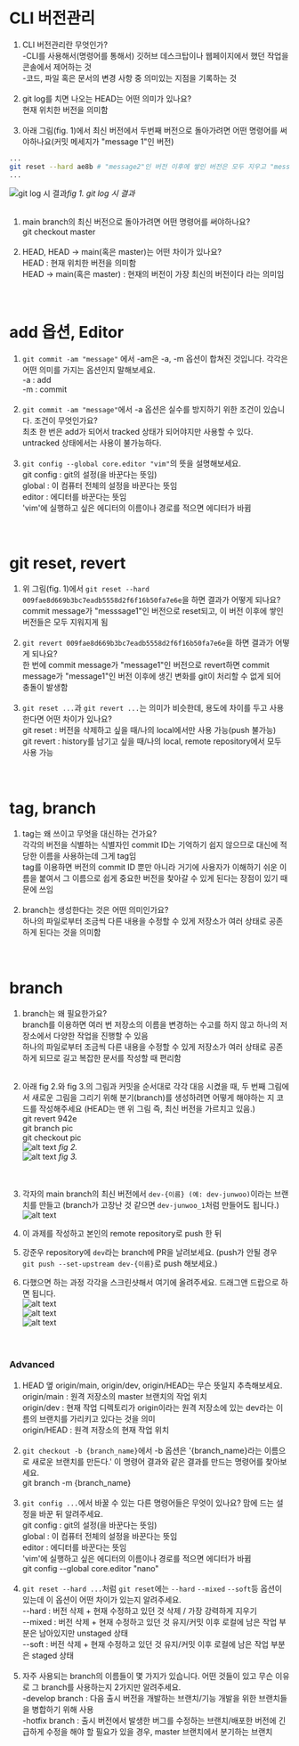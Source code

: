 # CLI 버전관리
1. CLI 버전관리란 무엇인가?<br>
   -CLI를 사용해서(명령어를 통해서) 깃허브 데스크탑이나 웹페이지에서 했던 작업을 콘솔에서 제어하는 것<br>
   -코드, 파일 혹은 문서의 변경 사항 중 의미있는 지점을 기록하는 것<br><br>
2. git log를 치면 나오는 HEAD는 어떤 의미가 있나요?<br>
   현재 위치한 버전을 의미함<br><br>
3. 아래 그림(fig. 1)에서 최신 버전에서 두번째 버전으로 돌아가려면 어떤 명령어를 써야하나요(커밋 메세지가 "message 1"인 버전)<br>
```bash
...
git reset --hard ae8b # "message2"인 버전 이후에 쌓인 버전은 모두 지우고 "message2"인 버전으로 돌아감
...
```
![git log 시 결과](./sources/commit_log1.png)*fig 1. git log 시 결과* <br><br>

1. main branch의 최신 버전으로 돌아가려면 어떤 명령어를 써야하나요?<br>
   git checkout master<br><br>
2. HEAD, HEAD -> main(혹은 master)는 어떤 차이가 있나요?<br>
   HEAD : 현재 위치한 버전을 의미함<br>
   HEAD -> main(혹은 master) : 현재의 버전이 가장 최신의 버전이다 라는 의미임<br><br><br>

# add 옵션, Editor
1. `git commit -am "message"` 에서 -am은 -a, -m 옵션이 합쳐진 것입니다. 각각은 어떤 의미를 가지는 옵션인지 말해보세요.<br>
   -a : add<br>
   -m : commit<br><br>
2. `git commit -am "message"`에서 -a 옵션은 실수를 방지하기 위한 조건이 있습니다. 조건이 무엇인가요?<br>
   최초 한 번은 add가 되어서 tracked 상태가 되어야지만 사용할 수 있다. untracked 상태에서는 사용이 불가능하다.<br><br>
3. `git config --global core.editor "vim"`의 뜻을 설명해보세요.<br>
   git config : git의 설정(을 바꾼다는 뜻임)<br>
   global : 이 컴퓨터 전체의 설정을 바꾼다는 뜻임<br>
   editor : 에디터를 바꾼다는 뜻임<br>
   'vim'에 실행하고 싶은 에디터의 이름이나 경로를 적으면 에디터가 바뀜<br><br><br>

# git reset, revert
1. 위 그림(fig. 1)에서 `git reset --hard 009fae8d669b3bc7eadb5558d2f6f16b50fa7e6e`을 하면 결과가 어떻게 되나요?<br>
   commit message가 "messsage1"인 버전으로 reset되고, 이 버전 이후에 쌓인 버전들은 모두 지워지게 됨<br><br>
2. `git revert 009fae8d669b3bc7eadb5558d2f6f16b50fa7e6e`을 하면 결과가 어떻게 되나요?<br>
   한 번에 commit message가 "message1"인 버전으로 revert하면 commit message가 "message1"인 버전 이후에 생긴 변화를 git이 처리할 수 없게 되어 충돌이 발생함<br><br>
3. `git reset ...`과 `git revert ...`는 의미가 비슷한데, 용도에 차이를 두고 사용한다면 어떤 차이가 있나요?<br>
   git reset : 버전을 삭제하고 싶을 때/나의 local에서만 사용 가능(push 불가능)<br>
   git revert : history를 남기고 싶을 때/나의 local, remote repository에서 모두 사용 가능<br><br><br>

# tag, branch
1. tag는 왜 쓰이고 무엇을 대신하는 건가요?<br>
   각각의 버전을 식별하는 식별자인 commit ID는 기억하기 쉽지 않으므로 대신에 적당한 이름을 사용하는데 그게 tag임<br>
   tag를 이용하면 버전의 commit ID 뿐만 아니라 거기에 사용자가 이해하기 쉬운 이름을 붙여서 그 이름으로 쉽게 중요한 버전을 찾아갈 수 있게 된다는 장점이 있기 때문에 쓰임<br><br>
2. branch는 생성한다는 것은 어떤 의미인가요?<br>
   하나의 파일로부터 조금씩 다른 내용을 수정할 수 있게 저장소가 여러 상태로 공존하게 된다는 것을 의미함<br><br><br>

# branch
1. branch는 왜 필요한가요?<br>
   branch를 이용하면 여러 번 저장소의 이름을 변경하는 수고를 하지 않고 하나의 저장소에서 다양한 작업을 진행할 수 있음<br>
   하나의 파일로부터 조금씩 다른 내용을 수정할 수 있게 저장소가 여러 상태로 공존하게 되므로 길고 복잡한 문서를 작성할 때 편리함<br><br>
2. 아래 fig 2.와 fig 3.의 그림과 커밋을 순서대로 각각 대응 시켰을 때, 두 번째 그림에서 새로운 그림을 그리기 위해 분기(branch)를 생성하려면 어떻게 해야하는 지 코드를 작성해주세요 (HEAD는 맨 위 그림 즉, 최신 버전을 가르치고 있음.)<br>
   git revert 942e<br>
   git branch pic<br>
   git checkout pic<br>
![alt text](./sources/log_visualization.png) *fig 2.*<br>
![alt text](./sources/commit_log2.png) *fig 3.*<br><br><br>

1. 각자의 main branch의 최신 버전에서 `dev-{이름} (예: dev-junwoo)`이라는 브랜치를 만들고 (branch가 고장난 것 같으면 `dev-junwoo_1`처럼 만들어도 됩니다.)<br>
   ![alt text](image.png)
2. 이 과제를 작성하고 본인의 remote repository로 push 한 뒤
3. 강준우 repository에 `dev`라는 branch에 PR을 날려보세요. (push가 안될 경우 `git push --set-upstream dev-{이름}`로 push 해보세요.)
4. 다했으면 하는 과정 각각을 스크린샷해서 여기에 올려주세요. 드래그앤 드랍으로 하면 됩니다.<br>
   ![alt text](image-2.png)<br>
   ![alt text](image-3.png)<br>
   ![alt text](image-4.png)<br><br><br>

### Advanced
1. HEAD 옆 origin/main, origin/dev, origin/HEAD는 무슨 뜻일지 추측해보세요.<br>
   origin/main : 원격 저장소의 master 브랜치의 작업 위치<br>
   origin/dev : 현재 작업 디렉토리가 origin이라는 원격 저장소에 있는 dev라는 이름의 브랜치를 가리키고 있다는 것을 의미<br>
   origin/HEAD : 원격 저장소의 현재 작업 위치<br><br>
2. `git checkout -b {branch_name}`에서 -b 옵션은 '{branch_name}라는 이름으로 새로운 브랜치를 만든다.' 이 명령어 결과와 같은 결과를 만드는 명령어를 찾아보세요.<br>
   git branch -m {branch_name}<br><br>
3. `git config ...`에서 바꿀 수 있는 다른 명령어들은 무엇이 있나요? 맘에 드는 설정을 바꾼 뒤 알려주세요.<br>
   git config : git의 설정(을 바꾼다는 뜻임)<br>
   global : 이 컴퓨터 전체의 설정을 바꾼다는 뜻임<br>
   editor : 에디터를 바꾼다는 뜻임<br>
   'vim'에 실행하고 싶은 에디터의 이름이나 경로를 적으면 에디터가 바뀜<br>
   git config --global core.editor "nano"<br><br>
4. `git reset --hard ...`처럼 `git reset`에는 `--hard` `--mixed` `--soft`등 옵션이 있는데 이 옵션이 어떤 차이가 있는지 알려주세요.<br>
   --hard :  버전 삭제 + 현재 수정하고 있던 것 삭제 / 가장 강력하게 지우기<br>
   --mixed : 버전 삭제 + 현재 수정하고 있던 것 유지/커밋 이후 로컬에 남은 작업 부분은 남아있지만 unstaged 상태<br>
   --soft : 버전 삭제 + 현재 수정하고 있던 것 유지/커밋 이후 로컬에 남은 작업 부분은 staged 상태<br><br>
5. 자주 사용되는 branch의 이름들이 몇 가지가 있습니다. 어떤 것들이 있고 무슨 이유로 그 branch를 사용하는지 2가지만 알려주세요.<br>
   -develop branch : 다음 출시 버전을 개발하는 브랜치/기능 개발을 위한 브랜치들을 병합하기 위해 사용<br>
   -hotfix branch : 출시 버전에서 발생한 버그를 수정하는 브랜치/배포한 버전에 긴급하게 수정을 해야 할 필요가 있을 경우, master 브랜치에서 분기하는 브랜치

